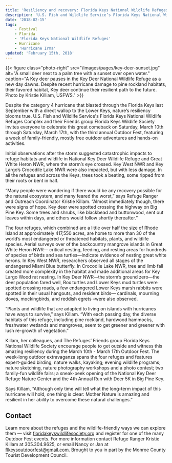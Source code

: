 ```yaml
---
title: 'Resiliency and recovery: Florida Keys National Wildlife Refuges overcomes Irma to offer Outdoor Fest'
description: 'U.S. Fish and Wildlife Service’s Florida Keys National Wildlife Refuges Complex and their Friends group Florida Keys Wildlife Society invites everyone to celebrate this great comeback on Saturday, March 10th through Saturday, March 17th, with the third annual Outdoor Fest, featuring a week of family-friendly, mostly free outdoor adventures and hands-on activities.'
date: '2018-02-15'
tags:
    - Festival
    - Florida
    - 'Florida Keys National Wildlife Refuges'
    - Hurricane
    - 'Hurricane Irma'
updated: 'February 15th, 2018'
---
```


{{< figure class="photo-right" src="/images/pages/key-deer-sunset.jpg" alt="A small deer next to a palm tree with a sunset over open water." caption="A Key deer pauses in the Key Deer National Wildlife Refuge as a new day dawns. Despite recent hurricane damage to pine rockland habitats, their favored habitat, Key deer continue their resilient path to the future. Photo by Kristie Killiam, USFWS." >}}

Despite the category 4 hurricane that blasted through the Florida Keys last September with a direct wallop to the Lower Keys, nature’s resiliency blooms true.  U.S. Fish and Wildlife Service's Florida Keys National Wildlife Refuges Complex and their Friends group Florida Keys Wildlife Society invites everyone to celebrate this great comeback on Saturday, March 10th through Saturday, March 17th, with the third annual Outdoor Fest, featuring a week of family-friendly, mostly free outdoor adventures and hands-on activities.

Initial observations after the storm suggested catastrophic impacts to refuge habitats and wildlife in National Key Deer Wildlife Refuge and Great White Heron NWR, where the storm’s eye crossed. Key West NWR and Key Largo’s Crocodile Lake NWR were also impacted, but with less damage. In all the refuges and across the Keys, trees took a beating, some ripped from their roots or bent in half. 

“Many people were wondering if there would be any recovery possible for the natural ecosystem, and many feared the worst,” says Refuge Ranger and Outreach Coordinator Kristie Killam. “Almost immediately though, there were signs of hope. Key deer were spotted crossing the highway on Big Pine Key.  Some trees and shrubs, like blackbead and buttonwood, sent out leaves within days, and others would follow shortly thereafter.” 

The four refuges, which combined are a little over half the size of Rhode Island at approximately 417,550 acres, are home to more than 30 of the world’s most endangered or threatened habitats, plants, and wildlife species. Aerial surveys over of the backcountry mangrove islands in Great White Heron NWR—  critical nesting, feeding, and resting areas for hundreds of species of birds and sea turtles—indicate evidence of nesting great white herons. In Key West NWR, researchers observed all stages of the endangered Miami Blue butterfly. In Crocodile Lake NWR, tree and limb fall created more complexity in the habitat and made additional areas for Key Largo Wood rat nesting. In Key Deer NWR—the storm’s ground zero—the deer population fared well, Box turtles and Lower Keys mud turtles were spotted crossing roads, a few endangered Lower Keys marsh rabbits were spotted in their usual hangouts, and resident birds— cardinals, mourning doves, mockingbirds, and reddish egrets –were also observed. 

“Plants and wildlife that are adapted to living on islands with hurricanes have ways to survive,” says Killam.  “With each passing day, the diverse habitats of this refuge, including pine rockland, hardwood hammocks, freshwater wetlands and mangroves, seem to get greener and greener with lush re-growth of vegetation.”

Killam, her colleagues, and The Refuges’ Friends group Florida Keys National Wildlife Society encourage people to get outside and witness this amazing resiliency during the March 10th - March 17th Outdoor Fest. The week-long outdoor extravaganza spans the four refuges and features expert-guided birding, nature walks, kayaking; evening wildlife programs; nature sketching, nature photography workshops and a photo contest; two family-fun wildlife fairs; a sneak-peek opening of the National Key Deer Refuge Nature Center and the 4th Annual Run with Deer 5K in Big Pine Key.  

Says Killam, “Although only time will tell what the long-term impact of this hurricane will hold, one thing is clear: Mother Nature is amazing and resilient in her ability to overcome these natural challenges.” 

## Contact

Learn more about the refuges and the wildlife-friendly ways we can explore them — visit [floridakeyswildlifesociety.org](http://www.floridakeyswildlifesociety.org/) and register for one of the many Outdoor Fest events.   For more information contact Refuge Ranger Kristie Killam at 305.304.9625, or email Nancy or Jan at [flkeysoutdoorfest@gmail.com](mailto:flkeysoutdoorfest@gmail.com). Brought to you in part by the Monroe County Tourist Development Council.
